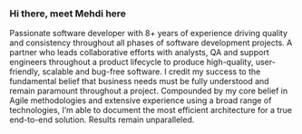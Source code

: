 ### Hi there, meet Mehdi here

Passionate software developer with 8+ years of experience driving quality and consistency throughout all phases of software development projects. A partner who leads collaborative efforts with analysts, QA and support engineers throughout a product lifecycle to produce high-quality, user-friendly, scalable and bug-free software. I credit my success to the fundamental belief that business needs must be fully understood and remain paramount throughout a project. Compounded by my core belief in Agile methodologies and extensive experience using a broad range of technologies, I’m able to document the most efficient architecture for a true end-to-end solution. Results remain unparalleled.

